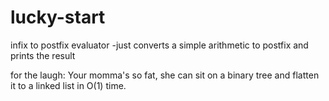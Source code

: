 # lucky-start
infix to postfix evaluator
-just converts a simple arithmetic to postfix and prints the result 


for the laugh: Your momma's so fat, she can sit on a binary tree and flatten it to a linked list in O(1) time.
